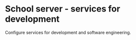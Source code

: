 # School server - services for development
Configure services for development and software engineering.
